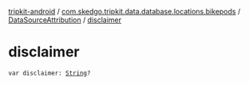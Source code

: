 [tripkit-android](../../index.md) / [com.skedgo.tripkit.data.database.locations.bikepods](../index.md) / [DataSourceAttribution](index.md) / [disclaimer](./disclaimer.md)

# disclaimer

`var disclaimer: `[`String`](https://kotlinlang.org/api/latest/jvm/stdlib/kotlin/-string/index.html)`?`